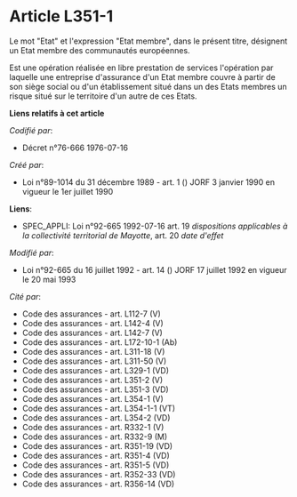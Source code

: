 # Article L351-1

Le mot "Etat" et l'expression "Etat membre", dans le présent titre, désignent un Etat membre des communautés européennes.

Est une opération réalisée en libre prestation de services l'opération par laquelle une entreprise d'assurance d'un Etat
membre couvre à partir de son siège social ou d'un établissement situé dans un des Etats membres un risque situé sur le
territoire d'un autre de ces Etats.

**Liens relatifs à cet article**

_Codifié par_:

  - Décret n°76-666 1976-07-16

_Créé par_:

  - Loi n°89-1014 du 31 décembre 1989 - art. 1 () JORF 3 janvier 1990 en vigueur le 1er juillet 1990

**Liens**:

  - SPEC_APPLI: Loi n°92-665 1992-07-16 art. 19 *dispositions applicables à la collectivité territorial de Mayotte*, art. 20 *date d'effet*

_Modifié par_:

  - Loi n°92-665 du 16 juillet 1992 - art. 14 () JORF 17 juillet 1992 en vigueur le 20 mai 1993

_Cité par_:

  - Code des assurances - art. L112-7 (V)
  - Code des assurances - art. L142-4 (V)
  - Code des assurances - art. L142-7 (V)
  - Code des assurances - art. L172-10-1 (Ab)
  - Code des assurances - art. L311-18 (V)
  - Code des assurances - art. L311-50 (V)
  - Code des assurances - art. L329-1 (VD)
  - Code des assurances - art. L351-2 (V)
  - Code des assurances - art. L351-3 (VD)
  - Code des assurances - art. L354-1 (V)
  - Code des assurances - art. L354-1-1 (VT)
  - Code des assurances - art. L354-2 (VD)
  - Code des assurances - art. R332-1 (V)
  - Code des assurances - art. R332-9 (M)
  - Code des assurances - art. R351-19 (VD)
  - Code des assurances - art. R351-4 (VD)
  - Code des assurances - art. R351-5 (VD)
  - Code des assurances - art. R352-33 (VD)
  - Code des assurances - art. R356-14 (VD)
